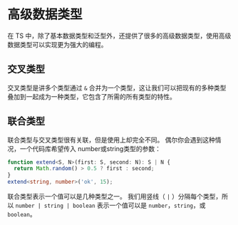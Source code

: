 # 高级数据类型

在 TS 中，除了基本数据类型和泛型外，还提供了很多的高级数据类型，使用高级数据类型可以实现更为强大的编程。

## 交叉类型

交叉类型是讲多个类型通过 `&` 合并为一个类型，这让我们可以把现有的多种类型叠加到一起成为一种类型，它包含了所需的所有类型的特性。

## 联合类型

联合类型与交叉类型很有关联，但是使用上却完全不同。 偶尔你会遇到这种情况，一个代码库希望传入 number或string类型的参数：

```ts
function extend<S, N>(first: S, second: N): S | N {
  return Math.random() > 0.5 ? first : second;
}
extend<string, number>('ok', 15);
```

联合类型表示一个值可以是几种类型之一。 我们用竖线（ `|` ）分隔每个类型，所以 `number | string | boolean` 表示一个值可以是 `number`，`string`，或 `boolean`。